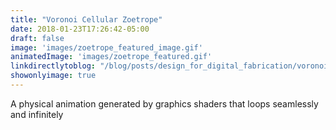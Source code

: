 ```yaml
---
title: "Voronoi Cellular Zoetrope"
date: 2018-01-23T17:26:42-05:00
draft: false 
image: 'images/zoetrope_featured_image.gif'
animatedImage: 'images/zoetrope_featured.gif'
linkdirectlytoblog: "/blog/posts/design_for_digital_fabrication/voronoi-cellular-zoetrope/"
showonlyimage: true
---
```


A physical animation generated by graphics shaders that loops seamlessly and infinitely
